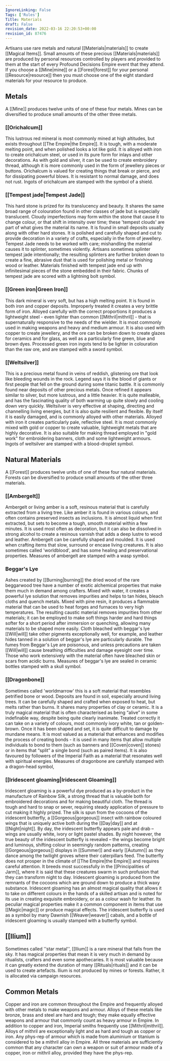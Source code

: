 ```yaml
---
IgnoreLinking: False
Tags: ['Rules']
Title: Materials
draft: False
revision_date: 2022-03-16 22:20:53+00:00
revision_id: 87476
---
```


Artisans use rare metals and natural [[Materials|materials]] to create [[Magical Items]]. Small amounts of these precious [[Materials|materials]] are produced by personal resources controlled by players and provided to them at the start of every Profound Decisions Empire event that they attend. If you choose a [[Mine|mine]] or a [[Forest|forest]] for your personal [[Resource|resource]] then you must choose one of the eight standard materials for your resource to produce. 
## Metals
A [[Mine]] produces twelve units of one of these four metals. Mines can be diversified to produce small amounts of the other three metals.
### [[Orichalcum]]
This lustrous red mineral is most commonly mined at high altitudes, but exists throughout [[The Empire|the Empire]]. It is tough, with a moderate melting point, and when polished looks a lot like gold. It is alloyed with iron to create orichalcum steel, or used in its pure form for inlays and other decorations. As with gold and silver, it can be used to create embroidery thread, although it is more commonly used in the form of jewellery pieces or buttons.
Orichalcum is valued for creating things that break or pierce, and for dissipating powerful blows. It is resistant to normal damage, and does not rust.
Ingots of orichalcum are stamped with the symbol of a shield.
### [[Tempest jade|Tempest Jade]]
This hard stone is prized for its translucency and beauty. It shares the same broad range of colouration found in other classes of jade but is especially translucent. Cloudy imperfections may form within the stone that cause it to change colour, or that shift in intensity over time; these 'tempest clouds' are part of what gives the material its name. 
It is found in small deposits usually along with other hard stones. It is polished and carefully shaped and cut to provide decoration in a variety of crafts, especially in the form of jewellery. 
Tempest Jade needs to be worked with care; mishandling the material causes it to splinter, sometimes violently. Artisans sometimes splinter tempest jade intentionally; the resulting splinters are further broken down to create a fine, abrasive dust that is used for polishing metal or finishing wood or leather. Materials finished with tempest jade end up with infinitesimal pieces of the stone embedded in their fabric.
Chunks of tempest jade are scored with a lightning bolt symbol.
### [[Green iron|Green Iron]]
This dark mineral is very soft, but has a high melting point. It is found in both iron and copper deposits. Improperly treated it creates a very brittle form of iron. Alloyed carefully with the correct proportions it produces a lightweight steel - even lighter than common [[Mithril|mithril]] - that is supernaturally responsive to the needs of the wielder. 
It is most commonly used in making weapons and heavy and medium armour. It is also used with copper to create jewellery, and the ore can be broken down to create glazes for ceramics and for glass, as well as a particularly fine green, blue and brown dyes. 
Processed green iron ingots tend to be lighter in colouration than the raw ore, and are stamped with a sword symbol.
### [[Weltsilver]]
This is a precious metal found in veins of reddish, glistening ore that look like bleeding wounds in the rock.  Legend says it is the blood of giants or first people that fell on the ground during some titanic battle. It is commonly found near deposits of other precious metals. Once refined it appears similar to silver, but more lustrous, and a little heavier. It is quite malleable, and has the fascinating quality of both warming up quite slowly and cooling down very quickly.
Weltsilver is very effective at shaping, directing and channelling living energies, but it is also quite resilient and flexible. By itself it is easily damaged, and is commonly alloyed with other materials. Alloyed with iron it creates particularly pale, reflective steel. It is most commonly mixed with gold or copper to create valuable, lightweight metals that are highly decorative. It is also suitable for making thread employed in "gold work" for embroidering banners, cloth and some lightweight armours.
Ingots of weltsilver are stamped with a blood-droplet symbol.
## Natural Materials
A [[Forest]] produces twelve units of one of these four natural materials. Forests can be diversified to produce small amounts of the other three materials.
### [[Ambergelt]]
Ambergelt or living amber is a soft, resinous material that is carefully extracted from a living tree. Like amber it is found in various colours, and often contains preserved insects as inclusions. It is almost liquid when first extracted, but sets to become a tough, smooth material within a few minutes. It is used most often as decoration, but it can also be dissolved in strong alcohol to create a resinous varnish that adds a deep lustre to wood and leather.
Ambergelt can be carefully shaped and moulded. It is used when crafting items that slow, surround or encase living creatures. It is also sometimes called 'worldblood', and has some healing and preservational properties.
Measures of ambergelt are stamped with a wasp symbol.
### Beggar's Lye
Ashes created by [[Burning|burning]] the dried wood of the rare beggarwood tree have a number of exotic alchemical properties that make them much in demand among crafters. Mixed with water, it creates a powerful lye solution that removes impurities and helps to tan hides, bleach cloths and quench metals. Mixed with pine resin, it produces a flammable material that can be used to heat forges and furnaces to very high temperatures. 
The resulting caustic material removes impurities from other materials; it can be employed to make soft things harder and hard things softer for a short period after immersion or quenching, allowing many materials to be shaped more easily. Cloth bleached with beggar's lye [[Will|will]] take other pigments exceptionally well, for example, and leather hides tanned in a solution of beggar's lye are particularly durable.
The fumes from Beggar's Lye are poisonous, and unless precautions are taken [[Will|will]] cause breathing difficulties and damage eyesight over time. Those who work extensively with the material often have bleached skin or scars from acidic burns. 
Measures of beggar's lye are sealed in ceramic bottles stamped with a skull symbol.
### [[Dragonbone]]
Sometimes called 'worldmarrow' this is a soft material that resembles petrified bone or wood. Deposits are found in soil, especially around living trees. It can be carefully shaped and crafted when exposed to heat, but melts rather than burns. It shares many properties of clay or ceramic. It is a truly magical material that is often characterised as being “alive” in some indefinable way, despite being quite clearly inanimate.
Treated correctly it can take on a variety of colours, most commonly ivory white, tan or golden-brown. Once it has been shaped and set, it is quite difficult to damage by mundane means. It is most valued as a material that enhances and modifies the process of creating bonds - it is used in many items that allow multiple individuals to bond to them (such as banners and [[Coven|coven]] stones) or in items that “split” a single bond (such as paired items). 
It is also favoured by followers of the Imperial Faith as a material that resonates well with spiritual energies.
Measures of dragonbone are carefully stamped with a dragon-head symbol,
### [[Iridescent gloaming|Iridescent Gloaming]]
Iridescent gloaming is a powerful dye produced as a by-product in the manufacture of Rainbow Silk, a strong thread that is valuable both for embroidered decorations and for making beautiful cloth. The thread is tough and hard to snap or sever, requiring steady application of pressure to cut making it highly prized.
The silk is spun from the cocoons of the iridescent butterfly, a [[Gorgeous|gorgeous]] insect with rainbow coloured wings that is uniquely active both during the [[Day|day]] and at [[Night|night]]. By day, the iridescent butterfly appears pale and drab – wings are usually white, ivory or light pastel shades. By night however, the true beauty of the iridescent butterfly is revealed – the wings become bright and luminous, shifting colour in seemingly random patterns, creating [[Gorgeous|gorgeous]] displays in [[Summer]] and early [[Autumn]] as they dance among the twilight groves where their caterpillars feed. The butterfly does not prosper in the climate of [[The Empire|the Empire]] and requires careful attention. It breeds most successfully in the [[Principalities of Jarm]], where it is said that these creatures swarm in such profusion that they can transform night to day. 
Iridescent gloaming is produced from the remnants of the cocoons which are ground down to produce a thick waxy substance. Iridescent gloaming has an almost magical quality that allows it to take on different colours in the hands of a skilled artisan and is noted for its use in creating exquisite embroidery, or as a colour wash for leather. Its peculiar magical properties make it a common component in items that use [[Magic|magic]] or produce magical effects.
The iridescent butterfly is used as a symbol by many Dawnish [[Weaver|weaver]] cabals, and a bottle of iridescent gloaming is usually stamped with a butterfly symbol.
## [[Ilium]]
Sometimes called ''star metal'', [[Ilium]] is a rare mineral that falls from the sky. It has magical properties that mean it is very much in demand by ritualists, crafters and even some apothecaries. It is most valuable because it can greatly extend the duration of many [[Rituals|rituals]] and it can be used to create artefacts.
Ilium is not produced by mines or forests. Rather, it is allocated via campaign resources.
## Common Metals
Copper and iron are common throughout the Empire and frequently alloyed with other metals to make weapons and armour. Alloys of these metals like bronze, brass and steel are hard and tough; they make equally effective weapons and armour that commonly count as heavy armour in Empire.
In addition to copper and iron, Imperial smiths frequently use [[Mithril|mithril]]. Alloys of mithril are exceptionally light and as hard and tough as copper or iron. Any phys-rep of armour which is made from aluminium or titanium is considered to be a mithril alloy in Empire.
All three materials are sufficiently common that any character can own a weapon or suit of armour made of a copper, iron or mithril alloy, provided they have the phys-rep.